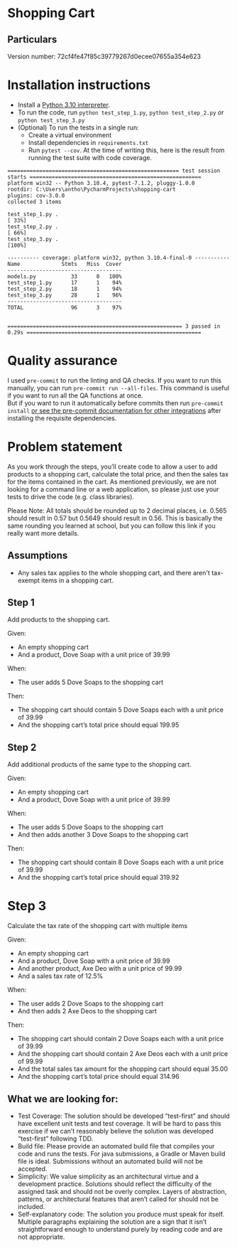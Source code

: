# Shopping Cart

## Particulars

Version number: 72cf4fe47f85c39779267d0ecee07655a354e623

# Installation instructions

- Install a [Python 3.10 interpreter](https://www.python.org/downloads/).
- To run the code, run `python test_step_1.py`,  `python test_step_2.py` or  `python test_step_3.py`
- (Optional) To run the tests in a single run:
    - Create a virtual environment
    - Install dependencies in `requirements.txt`
    - Run `pytest --cov`. At the time of writing this, here is the result from running the test suite with code
      coverage.

```
====================================================== test session starts ======================================================
platform win32 -- Python 3.10.4, pytest-7.1.2, pluggy-1.0.0
rootdir: C:\Users\antho\PycharmProjects\shopping-cart
plugins: cov-3.0.0
collected 3 items

test_step_1.py .                                                                                                           [ 33%]
test_step_2.py .                                                                                                           [ 66%]
test_step_3.py .                                                                                                           [100%]

---------- coverage: platform win32, python 3.10.4-final-0 -----------
Name             Stmts   Miss  Cover
------------------------------------
models.py           33      0   100%
test_step_1.py      17      1    94%
test_step_2.py      18      1    94%
test_step_3.py      28      1    96%
------------------------------------
TOTAL               96      3    97%


======================================================= 3 passed in 0.29s =======================================================
```

# Quality assurance

I used `pre-commit` to run the linting and QA checks. If you want to run this manually, you can
run `pre-commit run --all-files`. This command is useful if you want to run all the QA functions at once. <br /> But if
you want to run it automatically before commits then
run `pre-commit install` [or see the pre-commit documentation for other integrations](https://pre-commit.com/#3-install-the-git-hook-scripts)
after installing the requisite dependencies.

# Problem statement

As you work through the steps, you’ll create code to allow a user to add products to a shopping cart, calculate the
total price, and then the sales tax for the items contained in the cart. As mentioned previously, we are not looking for
a command line or a web application, so please just use your tests to drive the code (e.g. class libraries).

Please Note: All totals should be rounded up to 2 decimal places, i.e. 0.565 should result in 0.57 but 0.5649 should
result in 0.56. This is basically the same rounding you learned at school, but you can follow this link if you really
want more details.

## Assumptions

- Any sales tax applies to the whole shopping cart, and there aren't tax-exempt items in a shopping cart.

## Step 1

Add products to the shopping cart.

Given:

- An empty shopping cart
- And a product, Dove Soap with a unit price of 39.99

When:

- The user adds 5 Dove Soaps to the shopping cart

Then:

- The shopping cart should contain 5 Dove Soaps each with a unit price of 39.99
- And the shopping cart’s total price should equal 199.95

## Step 2

Add additional products of the same type to the shopping cart.

Given:

- An empty shopping cart
- And a product, Dove Soap with a unit price of 39.99

When:

- The user adds 5 Dove Soaps to the shopping cart
- And then adds another 3 Dove Soaps to the shopping cart

Then:

- The shopping cart should contain 8 Dove Soaps each with a unit price of 39.99
- And the shopping cart’s total price should equal 319.92

# Step 3

Calculate the tax rate of the shopping cart with multiple items

Given:

- An empty shopping cart
- And a product, Dove Soap with a unit price of 39.99
- And another product, Axe Deo with a unit price of 99.99
- And a sales tax rate of 12.5%

When:

- The user adds 2 Dove Soaps to the shopping cart
- And then adds 2 Axe Deos to the shopping cart

Then:

- The shopping cart should contain 2 Dove Soaps each with a unit price of 39.99
- And the shopping cart should contain 2 Axe Deos each with a unit price of 99.99
- And the total sales tax amount for the shopping cart should equal 35.00
- And the shopping cart’s total price should equal 314.96

## What we are looking for:

- Test Coverage: The solution should be developed “test-first” and should have excellent unit tests and test coverage.
  It will be hard to pass this exercise if we can’t reasonably believe the solution was developed “test-first” following
  TDD.
- Build file: Please provide an automated build file that compiles your code and runs the tests. For java submissions, a
  Gradle or Maven build file is ideal. Submissions without an automated build will not be accepted.
- Simplicity: We value simplicity as an architectural virtue and a development practice. Solutions should reflect the
  difficulty of the assigned task and should not be overly complex. Layers of abstraction, patterns, or architectural
  features that aren’t called for should not be included.
- Self-explanatory code: The solution you produce must speak for itself. Multiple paragraphs explaining the solution are
  a sign that it isn’t straightforward enough to understand purely by reading code and are not appropriate.
